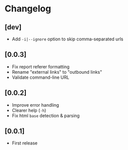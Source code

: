 # Changelog

## [dev]

- Add `-i|--ignore` option to skip comma-separated urls


## [0.0.3]

- Fix report referer formatting
- Rename "external links" to "outbound links"
- Validate command-line URL


## [0.0.2]

- Improve error handling
- Clearer help (`-h`)
- Fix html `base` detection & parsing


## [0.0.1]
- First release